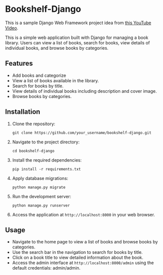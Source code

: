 # Bookshelf-Django

This is a sample Django Web Framework project idea from [this YouTube Video](https://www.youtube.com/watch?v=hbx39adciac).

This is a simple web application built with Django for managing a book library. Users can view a list of books, search for books, view details of individual books, and browse books by categories.

## Features
- Add books and categorize
- View a list of books available in the library.
- Search for books by title.
- View details of individual books including description and cover image.
- Browse books by categories.

## Installation

1. Clone the repository:

    ```
    git clone https://github.com/your_username/bookshelf-django.git
    ```

2. Navigate to the project directory:

    ```
    cd bookshelf-django
    ```

3. Install the required dependencies:

    ```
    pip install -r requirements.txt
    ```

4. Apply database migrations:

    ```
    python manage.py migrate
    ```

5. Run the development server:

    ```
    python manage.py runserver
    ```

6. Access the application at `http://localhost:8000` in your web browser.

## Usage

- Navigate to the home page to view a list of books and browse books by categories.
- Use the search bar in the navigation to search for books by title.
- Click on a book title to view detailed information about the book.
- Access the admin interface at `http://localhost:8000/admin` using the default credentials: admin/admin.
